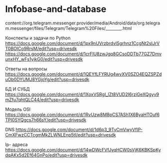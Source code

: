 # Infobase-and-database
content://org.telegram.messenger.provider/media/Android/data/org.telegram.messenger/files/Telegram/Telegram%20Files/________.html

Конспекты и задачи по Python 
https://docs.google.com/document/d/1px9nUVrzbrdvlSgrhnz1CcgNt2sIJrVT0BOICo9RrsM/edit?usp=drivesdk
https://docs.google.com/document/d/1crFlU8zwJgq8GCsoDDTb77GZ7DmvunxHY_wFs1yjkG0/edit?usp=drivesdk

Ответы на вопросы 
https://docs.google.com/document/d/1QEYfLFYRUg4wvXV0SZO4EQZSPZduOb0DYUMJ8YGjoYg/edit?usp=drivesdk

БД И СУБД
https://docs.google.com/document/d/1XoxVSRgI_lZt8VUD2I6rziGeXQgyv9mZfu7qhtQLC44/edit?usp=drivesdk

Модель OSI
https://docs.google.com/document/d/1RvUzw8M8pCS7ASh1X6ByaHTOuf6TPI0SYQgcs7h66sY/edit?usp=drivesdk

DNS
https://docs.google.com/document/d/1d6p3_9TyCmVwyVfIP-CmXFwzCCTcgmMkZLWNLEnp5tI/edit?usp=drivesdk

Ip- адреса 
https://docs.google.com/document/d/14wDWcFVfJyqHCW0sVjK6KBKSpKydqAKx5d2Ef64GnPo/edit?usp=drivesdk
